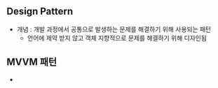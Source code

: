 ## Design Pattern

- 개념 : 개발 과정에서 공통으로 발생하는 문제를 해결하기 위해 사용되는 패턴
  - 언어에 제약 받지 않고 객체 지향적으로 문제를 해결하기 위해 디자인됨



## MVVM 패턴

- 


